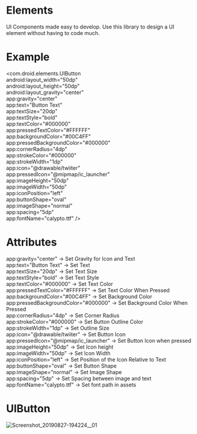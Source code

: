 # Elements
UI Components made easy to develop.
Use this library to design a UI element without having to code much.

# Example
<com.droid.elements.UIButton <br />
            android:layout_width="50dp" <br />
            android:layout_height="50dp" <br />
            android:layout_gravity="center" <br />
            app:gravity="center" <br />
            app:text="Button Text" <br />
            app:textSize="20dp" <br />
            app:textStyle="bold" <br />
            app:textColor="#000000" <br />
            app:pressedTextColor="#FFFFFF" <br />
            app:backgroundColor="#00C4FF" <br />
            app:pressedBackgroundColor="#000000" <br />
            app:cornerRadius="4dp" <br />
            app:strokeColor="#000000" <br />
            app:strokeWidth="1dp" <br />
            app:icon="@drawable/twiiter" <br />
            app:pressedIcon="@mipmap/ic_launcher" <br />
            app:imageHeight="50dp" <br />
            app:imageWidth="50dp" <br />
            app:iconPosition="left" <br />
            app:buttonShape="oval" <br />
            app:imageShape="normal" <br />
            app:spacing="5dp" <br />
            app:fontName="calypto.ttf" /> <br />

# Attributes
app:gravity="center" -> Set Gravity for Icon and Text <br />
app:text="Button Text" -> Set Text <br />
app:textSize="20dp" -> Set Text Size <br />
app:textStyle="bold" -> Set Text Style <br />
app:textColor="#000000" -> Set Text Color <br />
app:pressedTextColor="#FFFFFF" -> Set Text Color When Pressed <br />
app:backgroundColor="#00C4FF" -> Set Background Color <br />
app:pressedBackgroundColor="#000000" -> Set Background Color When Pressed <br />
app:cornerRadius="4dp" -> Set Corner Radius <br />
app:strokeColor="#000000" -> Set Button Outline Color <br />
app:strokeWidth="1dp" -> Set Outline Size <br />
app:icon="@drawable/twiiter" -> Set Button Icon <br />
app:pressedIcon="@mipmap/ic_launcher" -> Set Button Icon when pressed <br />
app:imageHeight="50dp" -> Set Icon height <br />
app:imageWidth="50dp" -> Set Icon Width <br />
app:iconPosition="left" -> Set Position of the Icon Relative to Text <br />
app:buttonShape="oval" -> Set Button Shape <br />
app:imageShape="normal" -> Set Image Shape <br />
app:spacing="5dp" -> Set Spacing between image and text <br />
app:fontName="calypto.ttf" -> Set font path in assets <br />

# UIButton
![Screenshot_20190827-194224__01](https://user-images.githubusercontent.com/54542325/63779787-c42f5800-c904-11e9-84ae-7c3822b38986.jpg)
